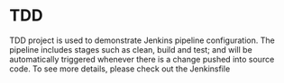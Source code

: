 # TDD
TDD project is used to demonstrate Jenkins pipeline configuration. The pipeline includes stages such as clean, build and test; and will be automatically triggered whenever there is a change pushed into source code. To see more details, please check out the Jenkinsfile
